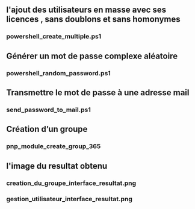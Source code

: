 ## l'ajout des utilisateurs en masse avec ses licences , sans doublons et sans homonymes
### powershell_create_multiple.ps1

## Générer un mot de passe complexe aléatoire
### powershell_random_password.ps1 

## Transmettre le mot de passe à une adresse mail
###  send_password_to_mail.ps1 

## Création d’un groupe 
### pnp_module_create_group_365

## l'image du resultat obtenu
###  creation_du_groupe_interface_resultat.png
### gestion_utilisateur_interface_resultat.png